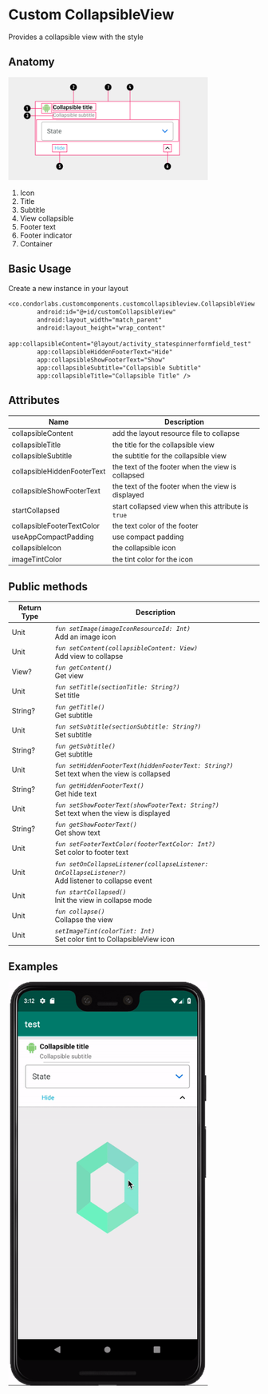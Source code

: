# Custom CollapsibleView
Provides a collapsible view with the style

## Anatomy
<img src="/Images/customcollapsibleview/collapsible_view_anatomy.png" width="400" heigth="400"/>

1. Icon
2. Title
3. Subtitle
4. View collapsible
5. Footer text
6. Footer indicator
7. Container

## Basic Usage
Create a new instance in your layout

```
<co.condorlabs.customcomponents.customcollapsibleview.CollapsibleView
        android:id="@+id/customCollapsibleView"
        android:layout_width="match_parent"
        android:layout_height="wrap_content"
        app:collapsibleContent="@layout/activity_statespinnerformfield_test"
        app:collapsibleHiddenFooterText="Hide"
        app:collapsibleShowFooterText="Show"
        app:collapsibleSubtitle="Collapsible Subtitle"
        app:collapsibleTitle="Collapsible Title" />
```

## Attributes
| Name | Description  |
| - | - |
| collapsibleContent | add the layout resource file to collapse |
| collapsibleTitle | the title for the collapsible view |
| collapsibleSubtitle | the subtitle for the collapsible view |
| collapsibleHiddenFooterText | the text of the footer when the view is collapsed |
| collapsibleShowFooterText | the text of the footer when the view is displayed |
| startCollapsed | start collapsed view when this attribute is `true` |
| collapsibleFooterTextColor | the text color of the footer |
| useAppCompactPadding | use compact padding |
| collapsibleIcon | the collapsible icon |
| imageTintColor | the tint color for the icon |

## Public methods
| Return Type | Description |
| -| - |
|  Unit | *`fun setImage(imageIconResourceId: Int)`* <br> Add an image icon |
|  Unit | *`fun setContent(collapsibleContent: View)`* <br> Add view to collapse |
|  View? | *`fun getContent()`* <br> Get view |
|  Unit | *`fun setTitle(sectionTitle: String?)`* <br> Set title |
|  String? | *`fun getTitle()`* <br> Get subtitle |
|  Unit | *`fun setSubtitle(sectionSubtitle: String?)`* <br> Set subtitle |
|  String? | *`fun getSubtitle()`* <br> Get subtitle |
|  Unit | *`fun setHiddenFooterText(hiddenFooterText: String?)`* <br> Set text when the view is collapsed |
|  String? | *`fun getHiddenFooterText()`* <br> Get hide text |
|  Unit | *`fun setShowFooterText(showFooterText: String?)`* <br> Set text when the view is displayed |
|  String? | *`fun getShowFooterText()`* <br> Get show text |
|  Unit | *`fun setFooterTextColor(footerTextColor: Int?)`* <br> Set color to footer text |
|  Unit | *`fun setOnCollapseListener(collapseListener: OnCollapseListener?)`* <br> Add listener to collapse event |
|  Unit | *`fun startCollapsed()`* <br> Init the view in collapse mode |
|  Unit | *`fun collapse()`* <br> Collapse the view |
|  Unit | *`setImageTint(colorTint: Int)`* <br> Set color tint to CollapsibleView icon |

## Examples
<img src="/Images/customcollapsibleview/collapsible_animation.gif" width="400" heigth="400"/>
